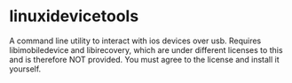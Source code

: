 # linuxidevicetools
A command line utility to interact with ios devices over usb. Requires libimobiledevice and libirecovery, which are under different licenses to this and is therefore NOT provided. You must agree to the license and install it yourself.
